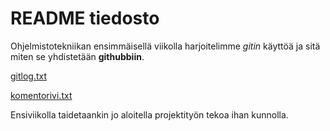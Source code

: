 # README tiedosto


Ohjelmistotekniikan ensimmäisellä viikolla harjoitelimme _gitin_ käyttöä ja sitä miten se yhdistetään 
**githubbiin**. 

[gitlog.txt](laskarit/viikko1/gitlog.txt)

[komentorivi.txt](/laskarit/viikko1/komentorivi.txt)


Ensiviikolla taidetaankin jo aloitella projektityön tekoa ihan kunnolla.

